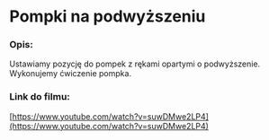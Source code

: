 # Pompki na podwyższeniu

### Opis:
Ustawiamy pozycję do pompek z rękami opartymi o podwyższenie. Wykonujemy ćwiczenie pompka.

### Link do filmu:
[https://www.youtube.com/watch?v=suwDMwe2LP4](https://www.youtube.com/watch?v=suwDMwe2LP4)
